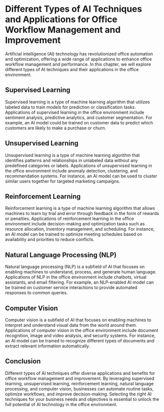 Different Types of AI Techniques and Applications for Office Workflow Management and Improvement
===================================================================================================================================================================

Artificial intelligence (AI) technology has revolutionized office automation and optimization, offering a wide range of applications to enhance office workflow management and performance. In this chapter, we will explore different types of AI techniques and their applications in the office environment.

Supervised Learning
-------------------

Supervised learning is a type of machine learning algorithm that utilizes labeled data to train models for prediction or classification tasks. Applications of supervised learning in the office environment include sentiment analysis, predictive analytics, and customer segmentation. For example, an AI model could be trained on customer data to predict which customers are likely to make a purchase or churn.

Unsupervised Learning
---------------------

Unsupervised learning is a type of machine learning algorithm that identifies patterns and relationships in unlabeled data without any predefined categories or labels. Applications of unsupervised learning in the office environment include anomaly detection, clustering, and recommendation systems. For instance, an AI model can be used to cluster similar users together for targeted marketing campaigns.

Reinforcement Learning
----------------------

Reinforcement learning is a type of machine learning algorithm that allows machines to learn by trial and error through feedback in the form of rewards or penalties. Applications of reinforcement learning in the office environment include decision-making and optimization tasks such as resource allocation, inventory management, and scheduling. For instance, an AI model can be trained to optimize meeting schedules based on availability and priorities to reduce conflicts.

Natural Language Processing (NLP)
---------------------------------

Natural language processing (NLP) is a subfield of AI that focuses on enabling machines to understand, process, and generate human language. Applications of NLP in the office environment include chatbots, virtual assistants, and email filtering. For example, an NLP-enabled AI model can be trained on customer service interactions to provide automated responses to common queries.

Computer Vision
---------------

Computer vision is a subfield of AI that focuses on enabling machines to interpret and understand visual data from the world around them. Applications of computer vision in the office environment include document recognition, image and video analysis, and security systems. For instance, an AI model can be trained to recognize different types of documents and extract relevant information automatically.

Conclusion
----------

Different types of AI techniques offer diverse applications and benefits for office workflow management and improvement. By leveraging supervised learning, unsupervised learning, reinforcement learning, natural language processing, and computer vision, businesses can automate routine tasks, optimize workflows, and improve decision-making. Selecting the right AI techniques for your business needs and objectives is essential to unlock the full potential of AI technology in the office environment.
